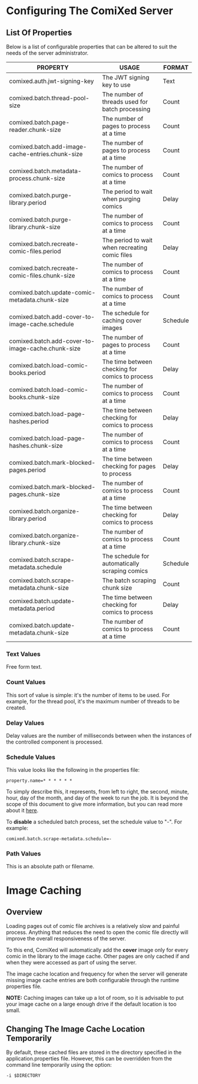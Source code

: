 # Configuring The ComiXed Server

## List Of Properties

Below is a list of configurable properties that can be altered to suit the
needs of the server administrator.

| PROPERTY                                          | USAGE                                           | FORMAT   |
|---------------------------------------------------|-------------------------------------------------|----------|
| comixed.auth.jwt-signing-key                      | The JWT signing key to use                      | Text     |
| comixed.batch.thread-pool-size                    | The number of threads used for batch processing | Count    |
| comixed.batch.page-reader.chunk-size              | The number of pages to process at a time        | Count    |
| comixed.batch.add-image-cache-entries.chunk-size  | The number of pages to process at a time        | Count    |
| comixed.batch.metadata-process.chunk-size         | The number of comics to process at a time       | Count    |
| comixed.batch.purge-library.period                | The period to wait when purging comics          | Delay    |
| comixed.batch.purge-library.chunk-size            | The number of comics to process at a time       | Count    |
| comixed.batch.recreate-comic-files.period         | The period to wait when recreating comic files  | Delay    |   
| comixed.batch.recreate-comic-files.chunk-size     | The number of comics to process at a time       | Count    |
| comixed.batch.update-comic-metadata.chunk-size    | The number of comics to process at a time       | Count    |
| comixed.batch.add-cover-to-image-cache.schedule   | The schedule for caching cover images           | Schedule |
| comixed.batch.add-cover-to-image-cache.chunk-size | The number of pages to process at a time        | Count    |
| comixed.batch.load-comic-books.period             | The time between checking for comics to process | Delay    |
| comixed.batch.load-comic-books.chunk-size         | The number of comics to process at a time       | Count    |
| comixed.batch.load-page-hashes.period             | The time between checking for comics to process | Delay    |
| comixed.batch.load-page-hashes.chunk-size         | The number of comics to process at a time       | Count    |
| comixed.batch.mark-blocked-pages.period           | The time between checking for pages to process  | Delay    |
| comixed.batch.mark-blocked-pages.chunk-size       | The number of comics to process at a time       | Count    |
| comixed.batch.organize-library.period             | The time between checking for comics to process | Delay    |
| comixed.batch.organize-library.chunk-size         | The number of comics to process at a time       | Count    |
| comixed.batch.scrape-metadata.schedule            | The schedule for automatically scraping comics  | Schedule |
| comixed.batch.scrape-metadata.chunk-size          | The batch scraping chunk size                   | Count    |
| comixed.batch.update-metadata.period              | The time between checking for comics to process | Delay    |
| comixed.batch.update-metadata.chunk-size          | The number of comics to process at a time       | Count    |

### Text Values

Free form text.

### Count Values

This sort of value is simple: it's the number of items to be used. For
example, for the thread pool, it's the maximum number of threads to be
created.

### Delay Values

Delay values are the number of milliseconds between when the instances of the
controlled component is processed.

### Schedule Values

This value looks like the following in the properties file:

    property.name=* * * * * *

To simply describe this, it represents, from left to right, the second,
minute, hour, day of the month, and day of the week to run the job. It is
beyond the scope of this document to give more information, but you can
read more about it
[here](https://spring.io/blog/2020/11/10/new-in-spring-5-3-improved-cron-expressions#usage).

To **disable** a scheduled batch process, set the schedule value to "-". For example:

```comixed.batch.scrape-metadata.schedule=-```

### Path Values

This is an absolute path or filename.


# Image Caching

## Overview

Loading pages out of comic file archives is a relatively slow and painful
process. Anything that reduces the need to open the comic file directly
will improve the overall responsiveness of the server.

To this end, ComiXed will automatically add the **cover** image only for
every comic in the library to the image cache. Other pages are only
cached if and when they were accessed as part of using the server.

The image cache location and frequency for when the server will generate
missing image cache entries are both configurable through the runtime
properties file.

**NOTE:** Caching images can take up a lot of room, so it is advisable
to put your image cache on a large enough drive if the default location
is too small.


## Changing The Image Cache Location Temporarily

By default, these cached files are stored in the directory specified in the
application.properties file. However, this can be overridden from the
command line temporarily using the option:

    -i $DIRECTORY
